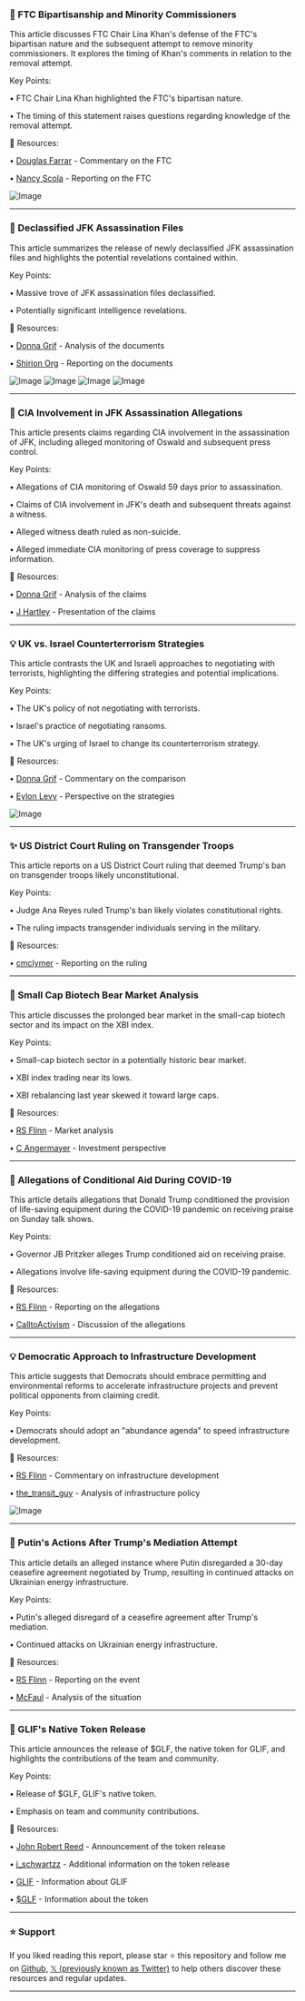 ### 🤖 FTC Bipartisanship and Minority Commissioners

This article discusses FTC Chair Lina Khan's defense of the FTC's bipartisan nature and the subsequent attempt to remove minority commissioners.  It explores the timing of Khan's comments in relation to the removal attempt.

Key Points:

• FTC Chair Lina Khan highlighted the FTC's bipartisan nature.

•  The timing of this statement raises questions regarding knowledge of the removal attempt.


🔗 Resources:

• [Douglas Farrar](https://x.com/DouglasLFarrar) - Commentary on the FTC

• [Nancy Scola](https://x.com/nancyscola) - Reporting on the FTC

![Image](https://pbs.twimg.com/media/GmW4GnNWYAAJMxC?format=png&name=small)


---

### 🤖 Declassified JFK Assassination Files

This article summarizes the release of newly declassified JFK assassination files and highlights the potential revelations contained within.

Key Points:

• Massive trove of JFK assassination files declassified.

•  Potentially significant intelligence revelations.


🔗 Resources:

• [Donna Grif](https://x.com/Donna_Grif) - Analysis of the documents

• [Shirion Org](https://x.com/ShirionOrg) - Reporting on the documents

![Image](https://pbs.twimg.com/media/GmXKyOJWUAAuFV_?format=jpg&name=small)
![Image](https://pbs.twimg.com/media/GmXKyOjawAAS6X7?format=jpg&name=small)
![Image](https://pbs.twimg.com/media/GmXKyN8WAAEw0EH?format=jpg&name=small)
![Image](https://pbs.twimg.com/media/GmXKyOHXMAAjTaQ?format=jpg&name=small)


---

### 🤖 CIA Involvement in JFK Assassination Allegations

This article presents claims regarding CIA involvement in the assassination of JFK, including alleged monitoring of Oswald and subsequent press control.

Key Points:

• Allegations of CIA monitoring of Oswald 59 days prior to assassination.

• Claims of CIA involvement in JFK's death and subsequent threats against a witness.

•  Alleged witness death ruled as non-suicide.

•  Alleged immediate CIA monitoring of press coverage to suppress information.


🔗 Resources:

• [Donna Grif](https://x.com/Donna_Grif) - Analysis of the claims

• [J Hartley](https://x.com/JHartley2) - Presentation of the claims


---

### 💡 UK vs. Israel Counterterrorism Strategies

This article contrasts the UK and Israeli approaches to negotiating with terrorists, highlighting the differing strategies and potential implications.

Key Points:

• The UK's policy of not negotiating with terrorists.

• Israel's practice of negotiating ransoms.

• The UK's urging of Israel to change its counterterrorism strategy.


🔗 Resources:

• [Donna Grif](https://x.com/Donna_Grif) - Commentary on the comparison

• [Eylon Levy](https://x.com/EylonALevy) - Perspective on the strategies

![Image](https://pbs.twimg.com/media/GmVikk7bgAAYGZc?format=jpg&name=small)

---

### ✨ US District Court Ruling on Transgender Troops

This article reports on a US District Court ruling that deemed Trump's ban on transgender troops likely unconstitutional.

Key Points:

• Judge Ana Reyes ruled Trump's ban likely violates constitutional rights.

•  The ruling impacts transgender individuals serving in the military.


🔗 Resources:

• [cmclymer](https://x.com/cmclymer) - Reporting on the ruling



---

### 🤖 Small Cap Biotech Bear Market Analysis

This article discusses the prolonged bear market in the small-cap biotech sector and its impact on the XBI index.

Key Points:

• Small-cap biotech sector in a potentially historic bear market.

• XBI index trading near its lows.

• XBI rebalancing last year skewed it toward large caps.


🔗 Resources:

• [RS Flinn](https://x.com/RS_Flinn) - Market analysis

• [C Angermayer](https://x.com/C_Angermayer) - Investment perspective


---

### 🤖 Allegations of Conditional Aid During COVID-19

This article details allegations that Donald Trump conditioned the provision of life-saving equipment during the COVID-19 pandemic on receiving praise on Sunday talk shows.

Key Points:

• Governor JB Pritzker alleges Trump conditioned aid on receiving praise.

•  Allegations involve life-saving equipment during the COVID-19 pandemic.


🔗 Resources:

• [RS Flinn](https://x.com/RS_Flinn) - Reporting on the allegations

• [CalltoActivism](https://x.com/CalltoActivism) - Discussion of the allegations


---

### 💡 Democratic Approach to Infrastructure Development

This article suggests that Democrats should embrace permitting and environmental reforms to accelerate infrastructure projects and prevent political opponents from claiming credit.

Key Points:

• Democrats should adopt an "abundance agenda" to speed infrastructure development.


🔗 Resources:

• [RS Flinn](https://x.com/RS_Flinn) - Commentary on infrastructure development

• [the_transit_guy](https://x.com/the_transit_guy) - Analysis of infrastructure policy

![Image](https://pbs.twimg.com/media/GmUyPZQWEAA_jss?format=jpg&name=small)


---

### 🤖 Putin's Actions After Trump's Mediation Attempt

This article details an alleged instance where Putin disregarded a 30-day ceasefire agreement negotiated by Trump, resulting in continued attacks on Ukrainian energy infrastructure.

Key Points:

•  Putin's alleged disregard of a ceasefire agreement after Trump's mediation.

•  Continued attacks on Ukrainian energy infrastructure.


🔗 Resources:

• [RS Flinn](https://x.com/RS_Flinn) - Reporting on the event

• [McFaul](https://x.com/McFaul) - Analysis of the situation


---

### 🚀 GLIF's Native Token Release

This article announces the release of $GLF, the native token for GLIF, and highlights the contributions of the team and community.

Key Points:

• Release of $GLF, GLIF's native token.

•  Emphasis on team and community contributions.


🔗 Resources:

• [John Robert Reed](https://x.com/johnrobertreed) - Announcement of the token release

• [j_schwartzz](https://x.com/j_schwartzz) -  Additional information on the token release

• [GLIF](https://x.com/glifio) - Information about GLIF

• [$GLF](https://x.com/search?q=%24GLF&src=cashtag_click) - Information about the token


---

### ⭐️ Support

If you liked reading this report, please star ⭐️ this repository and follow me on [Github](https://github.com/Drix10), [𝕏 (previously known as Twitter)](https://x.com/DRIX_10_) to help others discover these resources and regular updates.

---